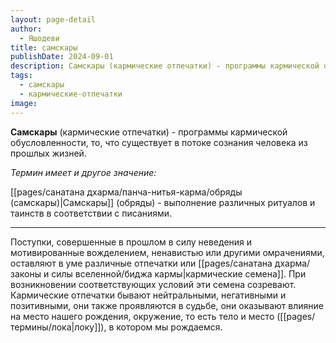 ```yaml
---
layout: page-detail
author:
  - Яшодеви
title: самскары
publishDate: 2024-09-01
description: Самскары (кармические отпечатки) - программы кармической обусловленности, то, что существует в потоке сознания человека из прошлых жизней.
tags:
  - самскары
  - кармические-отпечатки
image:
---
```

**Самскары** (кармические отпечатки) - программы кармической обусловленности, то, что существует в потоке сознания человека из прошлых жизней.

*Термин имеет и другое значение:*

[[pages/санатана дхарма/панча-нитья-карма/обряды (самскары)|Cамскары]] (обряды) - выполнение различных ритуалов и таинств в соответствии с писаниями.

---
Поступки, совершенные в прошлом в силу неведения и мотивированные вожделением, ненавистью или другими омрачениями, оставляют в уме различные отпечатки или [[pages/санатана дхарма/законы и силы вселенной/биджа кармы|кармические семена]]. При возникновении соответствующих условий эти семена созревают. Кармические отпечатки бывают нейтральными, негативными и позитивными, они также проявляются в судьбе, они оказывают влияние на место нашего рождения, окружение, то есть тело и место ([[pages/термины/лока|локу]]), в котором мы рождаемся.

